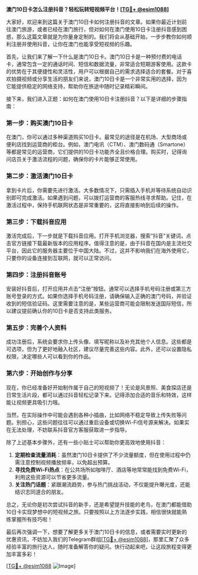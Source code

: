 **澳门10日卡怎么注册抖音？轻松玩转短视频平台！[[TG💪+ @esim1088](https://t.me/s/esim1088)]**

大家好，欢迎来到这篇关于澳门10日卡如何注册抖音的文章。如果你最近计划前往澳门旅游，或者已经在澳门旅行，但对如何在澳门使用10日卡注册抖音感到困惑，那么这篇文章就是为你量身定制的。我们将会从基础开始，一步步教你如何顺利注册并使用抖音，让你在澳门也能享受短视频的乐趣。

首先，让我们来了解一下什么是澳门10日卡。澳门10日卡是一种预付费的电话卡，通常包含一定的通话时间、短信和数据流量，非常适合短期游客使用。这款卡的优势在于其便捷性和灵活性，用户可以根据自己的需求选择适合的套餐。对于喜欢拍摄视频或分享生活的朋友们来说，澳门10日卡是一个非常实用的选择，因为它能提供稳定的网络支持，帮助你在旅途中随时记录精彩瞬间。

接下来，我们进入正题：如何在澳门使用10日卡注册抖音？以下是详细的步骤指南：

### 第一步：购买澳门10日卡

在澳门，你可以通过多种渠道购买10日卡。最常见的途径是在机场、大型商场或便利店找到运营商的柜台。例如，澳门电讯（CTM）、澳门数码通（Smartone）等都是常见的运营商，它们提供的10日卡功能齐全且价格合理。购买时，记得询问店员关于激活流程的问题，确保你的卡片能够正常使用。

### 第二步：激活澳门10日卡

拿到卡片后，你需要先进行激活。大多数情况下，只需插入手机并等待系统自动识别即可完成激活。如果遇到问题，可以拨打运营商的客服热线寻求帮助。记住，在激活过程中，保持手机联网状态是非常重要的，这将直接影响到后续的操作。

### 第三步：下载抖音应用

激活完成后，下一步就是下载抖音应用。打开手机浏览器，搜索“抖音”关键词，点击官方链接下载最新版本的应用程序。值得注意的是，由于抖音在国内是主流社交平台，因此它的服务器主要位于中国大陆。不过，这并不影响我们在海外使用它，只要你的设备连接到互联网，就可以正常访问。

### 第四步：注册抖音账号

安装好抖音后，打开应用并点击“注册”按钮。通常可以选择手机号码注册或第三方账号登录的方式。如果你选择手机号码注册，请确保输入正确的澳门号码，并验证收到的短信验证码。这里需要注意的是，某些运营商可能会限制发送国际短信，所以建议提前确认你的10日卡是否支持此类服务。

### 第五步：完善个人资料

成功注册后，系统会要求你上传头像、填写昵称以及补充其他个人信息。这些都是可选项，但为了更好地融入社区，建议尽量完善这些内容。此外，还可以设置隐私权限，决定哪些人可以看到你的作品。

### 第六步：开始创作与分享

现在，你已经准备好开始制作属于自己的短视频了！无论是风景照、美食探店还是日常生活片段，都可以通过抖音轻松记录下来。记得添加合适的音乐和特效，这样能让视频更具吸引力哦。

当然，在实际操作中可能会遇到各种小插曲，比如网络不稳定导致上传失败等问题。别担心，这些问题往往可以通过重启设备或切换Wi-Fi信号源来解决。如果实在无法处理，不妨联系抖音官方客服获取进一步指导。

除了上述基本步骤外，还有一些小贴士可以帮助你更高效地使用抖音：

1. **定期检查流量消耗**：虽然澳门10日卡提供了不少流量额度，但在使用过程中仍需注意控制视频播放频率，以免超出预算。
2. **寻找免费Wi-Fi热点**：在公共场所如咖啡厅、酒店等地常常能找到免费Wi-Fi，利用这些资源可以节省更多流量。
3. **关注热门话题**：紧跟潮流趋势，参与热门挑战活动，不仅能提升曝光度，还能结识志同道合的朋友。

总之，无论你是初次尝试抖音的新手，还是希望提升技能的老鸟，在澳门都能借助10日卡实现梦想中的短视频之旅。只要按照以上方法逐步实践，相信很快就能熟练掌握所有技巧啦！

最后再次强调一下，想要了解更多关于澳门10日卡的信息，或者需要实时更新的优惠资讯，不妨加入我们的Telegram群组[[TG💪+ @esim1088](https://t.me/s/esim1088)]，那里汇聚了众多经验丰富的旅行达人，随时准备解答你的疑问。快行动起来吧，让这段旅程变得更加丰富多彩！

[[TG💪+ @esim1088](https://t.me/s/esim1088) ![Image](https://i.postimg.cc/4NQfJmqS/Snipaste-2025-05-13-00-14-12.png)]